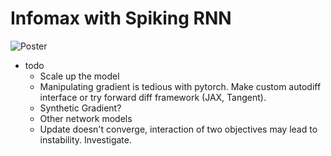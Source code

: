 # Infomax with Spiking RNN
![Poster](https://github.com/slenderham/InfomaxMLE/blob/master/URS.jpg)

- todo
  - Scale up the model
  - Manipulating gradient is tedious with pytorch. Make custom autodiff interface or try forward diff framework (JAX, Tangent).
  - Synthetic Gradient?
  - Other network models
  - Update doesn't converge, interaction of two objectives may lead to instability. Investigate.

